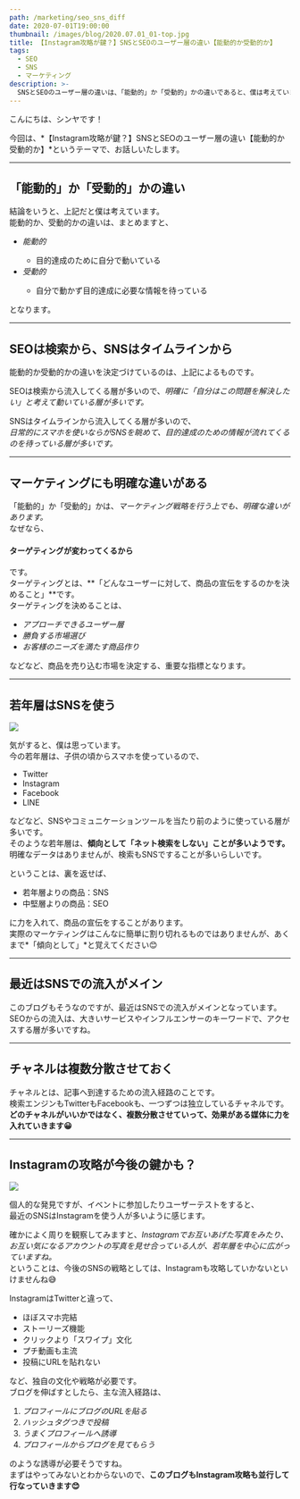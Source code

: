 ```yaml
---
path: /marketing/seo_sns_diff
date: 2020-07-01T19:00:00
thumbnail: /images/blog/2020.07.01_01-top.jpg
title: 【Instagram攻略が鍵？】SNSとSEOのユーザー層の違い【能動的か受動的か】
tags:
  - SEO
  - SNS
  - マーケティング
description: >-
  SNSとSEOのユーザー層の違いは、「能動的」か「受動的」かの違いであると、僕は考えています。この違いは、ターゲティングに関係してくるので、ものすごく重要です。今後SNSは、TwitterよりInstagramが中心の世界となりそうです。
---
```


こんにちは、シンヤです！

今回は、*【Instagram攻略が鍵？】SNSとSEOのユーザー層の違い【能動的か受動的か】*というテーマで、お話しいたします。

---

## 「能動的」か「受動的」かの違い

結論をいうと、上記だと僕は考えています。  
能動的か、受動的かの違いは、まとめますと、

<ul class="arrow--ul">
  <li><em>能動的</em></li>
  <ul>
    <li>目的達成のために自分で動いている</li>
  </ul>
  <li><em>受動的</em></li>
  <ul>
    <li>自分で動かず目的達成に必要な情報を待っている</li>
  </ul>
</ul>

となります。

---

## SEOは検索から、SNSはタイムラインから

能動的か受動的かの違いを決定づけているのは、上記によるものです。

SEOは検索から流入してくる層が多いので、*明確に「自分はこの問題を解決したい」と考えて動いている層が多いです。*

SNSはタイムラインから流入してくる層が多いので、  
*日常的にスマホを使いならがSNSを眺めて、目的達成のための情報が流れてくるのを待っている層が多いです。*

---

## マーケティングにも明確な違いがある

「能動的」か「受動的」かは、*マーケティング戦略を行う上でも、明確な違いがあります。*  
なぜなら、

#### ターゲティングが変わってくるから

です。  
ターゲティングとは、**「どんなユーザーに対して、商品の宣伝をするのかを決めること」**です。  
ターゲティングを決めることは、

- *アプローチできるユーザー層*
- *勝負する市場選び*
- *お客様のニーズを満たす商品作り*

などなど、商品を売り込む市場を決定する、重要な指標となります。

---

## 若年層はSNSを使う

![](/images/blog/2020.07.01_01-01.jpg)

気がすると、僕は思っています。  
今の若年層は、子供の頃からスマホを使っているので、

- Twitter
- Instagram
- Facebook
- LINE

などなど、SNSやコミュニケーションツールを当たり前のように使っている層が多いです。  
そのような若年層は、**傾向として「ネット検索をしない」ことが多いようです。**  
明確なデータはありませんが、検索もSNSですることが多いらしいです。

ということは、裏を返せば、

- 若年層よりの商品：SNS
- 中堅層よりの商品：SEO

に力を入れて、商品の宣伝をすることがあります。  
実際のマーケティングはこんなに簡単に割り切れるものではありませんが、あくまで*「傾向として」*と覚えてください😊

---

## 最近はSNSでの流入がメイン

このブログもそうなのですが、最近はSNSでの流入がメインとなっています。  
SEOからの流入は、大きいサービスやインフルエンサーのキーワードで、アクセスする層が多いですね。

---

## チャネルは複数分散させておく

チャネルとは、記事へ到達するための流入経路のことです。  
検索エンジンもTwitterもFacebookも、一つずつは独立しているチャネルです。  
**どのチャネルがいいかではなく、複数分散させていって、効果がある媒体に力を入れていきます😀**

---

## Instagramの攻略が今後の鍵かも？

![](/images/blog/2020.07.01_01-02.jpg)

個人的な発見ですが、イベントに参加したりユーザーテストをすると、  
最近のSNSはInstagramを使う人が多いように感じます。

確かによく周りを観察してみますと、*Instagramでお互いあげた写真をみたり、*  
*お互い気になるアカウントの写真を見せ合っている人が、若年層を中心に広がっていますね。*  
ということは、今後のSNSの戦略としては、Instagramも攻略していかないといけませんね😅

InstagramはTwitterと違って、

- ほぼスマホ完結
- ストーリーズ機能
- クリックより「スワイプ」文化
- プチ動画も主流
- 投稿にURLを貼れない

など、独自の文化や戦略が必要です。  
ブログを伸ばすとしたら、主な流入経路は、

1. *プロフィールにブログのURLを貼る*
2. *ハッシュタグつきで投稿*
3. *うまくプロフィールへ誘導*
4. *プロフィールからブログを見てもらう*

のような誘導が必要そうですね。  
まずはやってみないとわからないので、**このブログもInstagram攻略も並行して行なっていきます😊**

